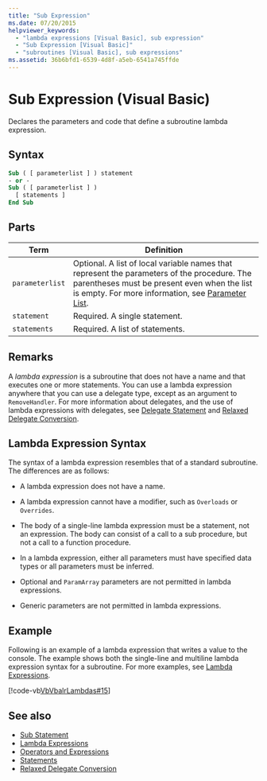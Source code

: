 ```yaml
---
title: "Sub Expression"
ms.date: 07/20/2015
helpviewer_keywords: 
  - "lambda expressions [Visual Basic], sub expression"
  - "Sub Expression [Visual Basic]"
  - "subroutines [Visual Basic], sub expressions"
ms.assetid: 36b6bfd1-6539-4d8f-a5eb-6541a745ffde
---
```

# Sub Expression (Visual Basic)

Declares the parameters and code that define a subroutine lambda expression.  
  
## Syntax  
  
```vb  
Sub ( [ parameterlist ] ) statement  
- or -  
Sub ( [ parameterlist ] )  
  [ statements ]  
End Sub  
```  
  
## Parts  
  
|Term|Definition|  
|---|---|  
|`parameterlist`|Optional. A list of local variable names that represent the parameters of the procedure. The parentheses must be present even when the list is empty. For more information, see [Parameter List](../statements/parameter-list.md).|  
|`statement`|Required. A single statement.|  
|`statements`|Required. A list of statements.|  
  
## Remarks  

 A *lambda expression* is a subroutine that does not have a name and that executes one or more statements. You can use a lambda expression anywhere that you can use a delegate type, except as an argument to `RemoveHandler`. For more information about delegates, and the use of lambda expressions with delegates, see [Delegate Statement](../statements/delegate-statement.md) and [Relaxed Delegate Conversion](../../programming-guide/language-features/delegates/relaxed-delegate-conversion.md).  
  
## Lambda Expression Syntax  

 The syntax of a lambda expression resembles that of a standard subroutine. The differences are as follows:  
  
- A lambda expression does not have a name.  
  
- A lambda expression cannot have a modifier, such as `Overloads` or `Overrides`.  
  
- The body of a single-line lambda expression must be a statement, not an expression. The body can consist of a call to a sub procedure, but not a call to a function procedure.  
  
- In a lambda expression, either all parameters must have specified data types or all parameters must be inferred.  
  
- Optional and `ParamArray` parameters are not permitted in lambda expressions.  
  
- Generic parameters are not permitted in lambda expressions.  
  
## Example  

 Following is an example of a lambda expression that writes a value to the console. The example shows both the single-line and multiline lambda expression syntax for a subroutine. For more examples, see [Lambda Expressions](../../programming-guide/language-features/procedures/lambda-expressions.md).  
  
 [!code-vb[VbVbalrLambdas#15](~/samples/snippets/visualbasic/VS_Snippets_VBCSharp/VbVbalrLambdas/VB/Class1.vb#15)]  
  
## See also

- [Sub Statement](../statements/sub-statement.md)
- [Lambda Expressions](../../programming-guide/language-features/procedures/lambda-expressions.md)
- [Operators and Expressions](../../programming-guide/language-features/operators-and-expressions/index.md)
- [Statements](../../programming-guide/language-features/statements.md)
- [Relaxed Delegate Conversion](../../programming-guide/language-features/delegates/relaxed-delegate-conversion.md)
